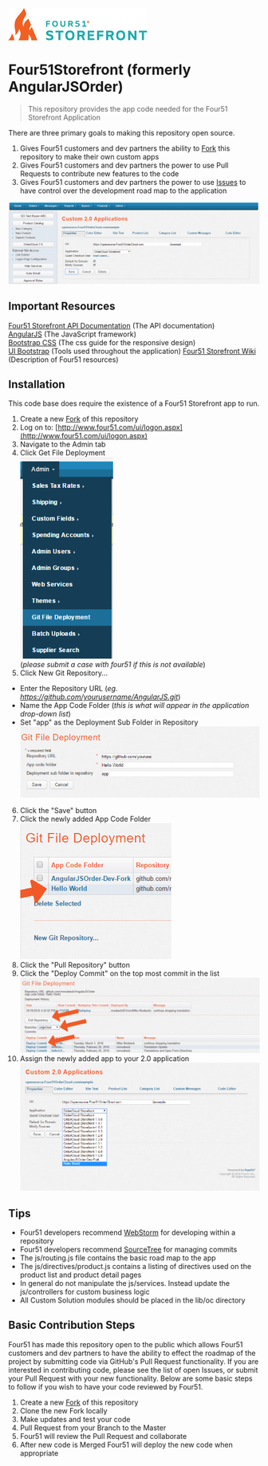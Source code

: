 ![](https://github.com/Four51/Four51StorefrontWiki/blob/master/Four51StorefrontLogo.png?raw=true)
# Four51Storefront (formerly AngularJSOrder)
> This repository provides the app code needed for the Four51 Storefront Application

There are three primary goals to making this repository open source.

 1. Gives Four51 customers and dev partners the ability to [Fork](https://guides.github.com/activities/forking/) this repository to make their own custom apps
 2. Gives Four51 customers and dev partners the power to use Pull Requests to contribute new features to the code
 3. Gives Four51 customers and dev partners the power to use [Issues](https://guides.github.com/features/issues/) to have control over the development road map to the application

![](https://github.com/Four51/Four51StorefrontWiki/blob/master/img/header.png?raw=true)

## Important Resources
[Four51 Storefront API Documentation](http://four51.github.io/#/api/) (The API documentation)<br />
[AngularJS](https://docs.angularjs.org/api/) (The JavaScript framework)<br />
[Bootstrap CSS](http://getbootstrap.com/css/) (The css guide for the responsive design)<br />
[UI Bootstrap](http://angular-ui.github.io/bootstrap/#/top) (Tools used throughout the application) 
[Four51 Storefront Wiki](http://wiki.four51.com) (Description of Four51 resources)<br />

## Installation

This code base does require the existence of a Four51 Storefront app to run.

 1. Create a new [Fork](https://guides.github.com/activities/forking/) of this repository
 2. Log on to: [http://www.four51.com/ui/logon.aspx](http://www.four51.com/ui/logon.aspx)
 3. Navigate to the Admin tab
 4. Click Get File Deployment<br />![](https://github.com/Four51/Four51StorefrontWiki/blob/master/img/deployment.PNG?raw=true)<br />(*please submit a case with four51 if this is not available*)
 5. Click New Git Repository...
   * Enter the Repository URL (*eg. https://github.com/yourusername/AngularJS.git*)
   * Name the App Code Folder (*this is what will appear in the application drop-down list*)
   * Set "app" as the Deployment Sub Folder in Repository<br />![](https://github.com/Four51/Four51StorefrontWiki/blob/master/img/deployemnt_settings.PNG?raw=true)<br />
 6. Click the "Save" button
 7. Click the newly added App Code Folder<br />![](https://github.com/Four51/Four51StorefrontWiki/blob/master/img/newly_created.PNG?raw=true)<br />
 8. Click the "Pull Repository" button
 9. Click the "Deploy Commit" on the top most commit in the list<br />![](https://github.com/Four51/Four51StorefrontWiki/blob/master/img/deploy.PNG?raw=true)<br />
 10. Assign the newly added app to your 2.0 application<br />![](https://github.com/Four51/Four51StorefrontWiki/blob/master/img/assign.PNG?raw=true)

## Tips
 * Four51 developers recommend [WebStorm](https://www.jetbrains.com/webstorm/specials/webstorm/webstorm.html?&gclid=CPOpi-GE2M4CFYQAaQodLgsDXg&gclsrc=aw.ds.ds&dclid=CPjjleGE2M4CFVNsAQodrnMEMQ) for developing within a repository
 * Four51 developers recommend [SourceTree](https://www.sourcetreeapp.com/) for managing commits
 * The js/routing.js file contains the basic road map to the app
 * The js/directives/product.js contains a listing of directives used on the product list and product detail pages
 * In general do not manipulate the js/services.  Instead update the js/controllers for custom business logic
 * All Custom Solution modules should be placed in the lib/oc directory

## Basic Contribution Steps

Four51 has made this repository open to the public which allows Four51 customers and dev partners to have the ability to effect the roadmap of the project by submitting code via GitHub's Pull Request functionality.  If you are interested in contributing code, please see the list of open Issues, or submit your Pull Request with your new functionality.  Below are some basic steps to follow if you wish to have your code reviewed by Four51.

 1. Create a new [Fork](https://guides.github.com/activities/forking/) of this repository
 2. Clone the new Fork locally
 3. Make updates and test your code
 4. Pull Request from your Branch to the Master
 5. Four51 will review the Pull Request and collaborate
 6. After new code is Merged Four51 will deploy the new code when appropriate
